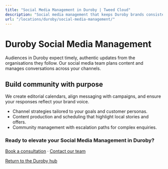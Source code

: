 ```yaml
---
title: "Social Media Management in Duroby | Tweed Cloud"
description: "Social media management that keeps Duroby brands consistent and engaging."
url: "/locations/duroby/social-media-management/"
---
```


# Duroby Social Media Management

Audiences in Duroby expect timely, authentic updates from the organisations they follow. Our social media team plans content and manages conversations across your channels.

## Build community with purpose

We create editorial calendars, align messaging with campaigns, and ensure your responses reflect your brand voice.

- Channel strategies tailored to your goals and customer personas.
- Content production and scheduling that highlight local stories and offers.
- Community management with escalation paths for complex enquiries.

### Ready to elevate your Social Media Management in Duroby?

[Book a consultation](/consultation/) · [Contact our team](/contact/)

[Return to the Duroby hub](/locations/duroby/)
